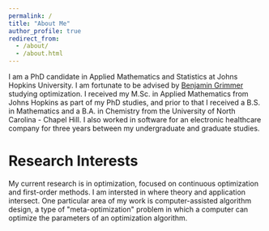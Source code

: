 ```yaml
---
permalink: /
title: "About Me"
author_profile: true
redirect_from: 
  - /about/
  - /about.html
---
```


I am a PhD candidate in Applied Mathematics and Statistics at Johns Hopkins University. I am fortunate to be advised by [Benjamin Grimmer](https://www.ams.jhu.edu/~grimmer/) studying optimization. I received my M.Sc. in Applied Mathematics from Johns Hopkins as part of my PhD studies, and prior to that I received a B.S. in Mathematics and a B.A. in Chemistry from the University of North Carolina - Chapel Hill. I also worked in software for an electronic healthcare company for three years between my undergraduate and graduate studies.

Research Interests
======
My current research is in optimization, focused on continuous optimization and first-order methods. I am intersted in where theory and application intersect. One particular area of my work is computer-assisted algorithm design, a type of "meta-optimization" problem in which a computer can optimize the parameters of an optimization algorithm.
